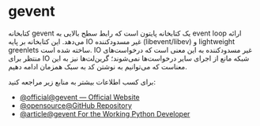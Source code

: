 # gevent

کتابخانه gevent یک کتابخانه پایتون است که رابط سطح بالایی به event loop ارائه می‌دهد. این کتابخانه بر پایه IO غیر مسدودکننده (libevent/libev) و lightweight greenlets ساخته شده است. IO غیر مسدودکننده به این معنی است که درخواست‌های منتظر برای IO شبکه مانع از اجرای سایر درخواست‌ها نمی‌شوند؛ گرین‌لت‌ها نیز به این معناست که می‌توانیم به نوشتن کد به سبک همزمان ادامه دهیم.

برای کسب اطلاعات بیشتر به منابع زیر مراجعه کنید:

- [@official@gevent — Official Website](http://www.gevent.org/)
- [@opensource@GitHub Repository](https://github.com/gevent/gevent)
- [@article@gevent For the Working Python Developer](https://sdiehl.github.io/gevent-tutorial/)
